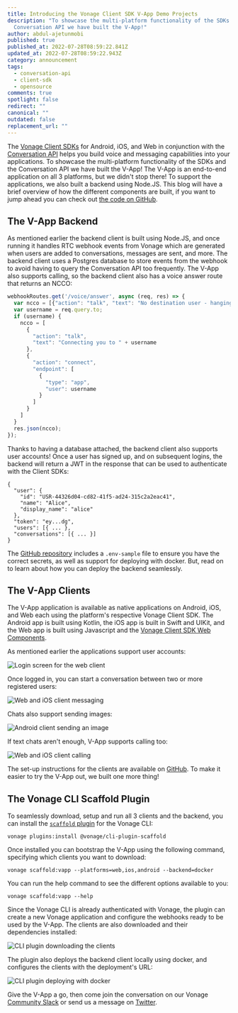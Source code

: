```yaml
---
title: Introducing the Vonage Client SDK V-App Demo Projects
description: "To showcase the multi-platform functionality of the SDKs and the
  Conversation API we have built the V-App!"
author: abdul-ajetunmobi
published: true
published_at: 2022-07-28T08:59:22.841Z
updated_at: 2022-07-28T08:59:22.943Z
category: announcement
tags:
  - conversation-api
  - client-sdk
  - opensource
comments: true
spotlight: false
redirect: ""
canonical: ""
outdated: false
replacement_url: ""
---
```

The [Vonage Client SDKs](https://developer.nexmo.com/client-sdk/overview) for Android, iOS, and Web in conjunction with the [Conversation API](https://developer.vonage.com/conversation/overview) helps you build voice and messaging capabilities into your applications. To showcase the multi-platform functionality of the SDKs and the Conversation API we have built the V-App! The V-App is an end-to-end application on all 3 platforms, but we didn't stop there! To support the applications, we also built a backend using Node.JS. This blog will have a brief overview of how the different components are built, if you want to jump ahead you can check out [the code on GitHub](https://github.com/nexmo-community/clientsdk-the-v-app).

## The V-App Backend

As mentioned earlier the backend client is built using Node.JS, and once running it handles RTC webhook events from Vonage which are generated when users are added to conversations, messages are sent, and more. The backend client uses a Postgres database to store events from the webhook to avoid having to query the Conversation API too frequently. The V-App also supports calling, so the backend client also has a voice answer route that returns an NCCO:

```javascript
webhookRoutes.get('/voice/answer', async (req, res) => {
  var ncco = [{"action": "talk", "text": "No destination user - hanging up"}];
  var username = req.query.to;
  if (username) {
    ncco = [
      {
        "action": "talk",
        "text": "Connecting you to " + username
      },
      {
        "action": "connect",
        "endpoint": [
          {
            "type": "app",
            "user": username
          }
        ]
      }
    ]
  }
  res.json(ncco);
});
```

Thanks to having a database attached, the backend client also supports user accounts! Once a user has signed up, and on subsequent logins, the backend will return a JWT in the response that can be used to authenticate with the Client SDKs:

```
{
  "user": {
    "id": "USR-44326d04-cd82-41f5-ad24-315c2a2eac41",
    "name": "Alice",
    "display_name": "alice"
  },
  "token": "ey...dg",
  "users": [{ ... },
  "conversations": [{ ... }]
}
```

The [GitHub repository](https://github.com/nexmo-community/clientsdk-the-v-app) includes a `.env-sample` file to ensure you have the correct secrets, as well as support for deploying with docker. But, read on to learn about how you can deploy the backend seamlessly.

## The V-App Clients

The V-App application is available as native applications on Android, iOS, and Web each using the platform's respective Vonage Client SDK. The Android app is built using Kotlin, the iOS app is built in Swift and UIKit, and the Web app is built using Javascript and the [Vonage Client SDK Web Components](https://github.com/nexmo-community/clientsdk-ui-js). 

As mentioned earlier the applications support user accounts:

![Login screen for the web client](/content/blog/introducing-the-vonage-client-sdk-v-app-demo-projects/login.png)

Once logged in, you can start a conversation between two or more registered users:

![Web and iOS client messaging](/content/blog/introducing-the-vonage-client-sdk-v-app-demo-projects/clients-chat.png)

Chats also support sending images:

![Android client sending an image](/content/blog/introducing-the-vonage-client-sdk-v-app-demo-projects/chat-img.jpeg)

If text chats aren't enough, V-App supports calling too:

![Web and iOS client calling](/content/blog/introducing-the-vonage-client-sdk-v-app-demo-projects/clients-call.png)

The set-up instructions for the clients are available on [GitHub](https://github.com/nexmo-community/clientsdk-the-v-app). To make it easier to try the V-App out, we built one more thing!

## The Vonage CLI Scaffold Plugin

To seamlessly download, setup and run all 3 clients and the backend, you can install the [`scaffold` plugin](https://github.com/vonage/cli-plugin-scaffold) for the Vonage CLI:

```
vonage plugins:install @vonage/cli-plugin-scaffold
```

Once installed you can bootstrap the V-App using the following command, specifying which clients you want to download:

```
vonage scaffold:vapp --platforms=web,ios,android --backend=docker
```

You can run the help command to see the different options available to you:

```
vonage scaffold:vapp --help
```

Since the Vonage CLI is already authenticated with Vonage, the plugin can create a new Vonage application and configure the webhooks ready to be used by the V-App. The clients are also downloaded and their dependencies installed:

![CLI plugin downloading the clients](/content/blog/introducing-the-vonage-client-sdk-v-app-demo-projects/plugin-clients.png)

The plugin also deploys the backend client locally using docker, and configures the clients with the deployment's URL:

![CLI plugin deploying with docker](/content/blog/introducing-the-vonage-client-sdk-v-app-demo-projects/plugin-docker.png)

Give the V-App a go, then come join the conversation on our Vonage [Community Slack](https://developer.vonage.com/community/slack) or send us a message on [Twitter](https://twitter.com/VonageDev).